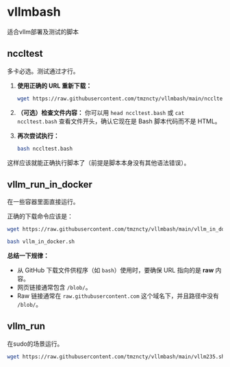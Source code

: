 # vllmbash
适合vllm部署及测试的脚本
## nccltest
多卡必选。测试通过才行。


1.  **使用正确的 URL 重新下载：**
    ```bash
    wget https://raw.githubusercontent.com/tmzncty/vllmbash/main/nccltest.bash
    ```

2.  **（可选）检查文件内容：** 你可以用 `head nccltest.bash` 或 `cat nccltest.bash` 查看文件开头，确认它现在是 Bash 脚本代码而不是 HTML。

3.  **再次尝试执行：**
    ```bash
    bash nccltest.bash
    ```
    

这样应该就能正确执行脚本了（前提是脚本本身没有其他语法错误）。

## vllm_run_in_docker
在一些容器里面直接运行。


正确的下载命令应该是：
```bash
wget https://raw.githubusercontent.com/tmzncty/vllmbash/main/vllm_in_docker.sh
```



```bash
bash vllm_in_docker.sh
```
**总结一下规律：**
* 从 GitHub 下载文件供程序（如 `bash`）使用时，要确保 URL 指向的是 **raw** 内容。
* 网页链接通常包含 `/blob/`。
* Raw 链接通常在 `raw.githubusercontent.com` 这个域名下，并且路径中没有 `/blob/`。
## vllm_run
在sudo的场景运行。

```bash
wget https://raw.githubusercontent.com/tmzncty/vllmbash/main/vllm235.sh
```
